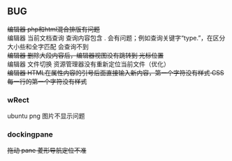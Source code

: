 ## BUG
~~编辑器 php和html混合排版有问题~~    
编辑器 当前文档查询 查询内容包含 . 会有问题；例如查询关键字“type.”，在区分大小些和全字匹配 会查询不到  
~~编辑器 删除大段内容后，编辑器视图没有跳转到 光标位置~~  
编辑器 文件切换 资源管理器没有重新定位当前文件（优化）  
~~编辑器 HTML在属性内容的引号后面直接输入新内容，第一个字符没有样式  CSS 每一行的第一个字符没有样式~~    

### wRect
ubuntu png 图片不显示问题

### dockingpane
~~拖动 pane 菱形导航定位不准~~

